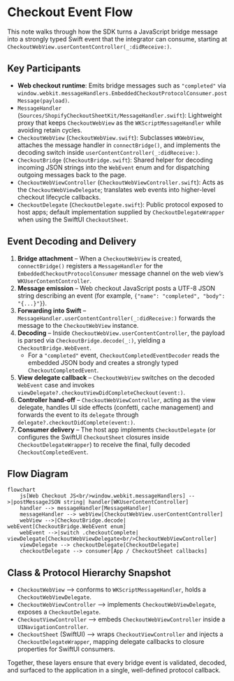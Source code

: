 # Checkout Event Flow

This note walks through how the SDK turns a JavaScript bridge message into a strongly typed Swift event that the integrator can consume, starting at `CheckoutWebView.userContentController(_:didReceive:)`.

## Key Participants

- **Web checkout runtime**: Emits bridge messages such as `"completed"` via `window.webkit.messageHandlers.EmbeddedCheckoutProtocolConsumer.postMessage(payload)`.
- `MessageHandler` (`Sources/ShopifyCheckoutSheetKit/MessageHandler.swift`): Lightweight proxy that keeps `CheckoutWebView` as the `WKScriptMessageHandler` while avoiding retain cycles.
- `CheckoutWebView` (`CheckoutWebView.swift`): Subclasses `WKWebView`, attaches the message handler in `connectBridge()`, and implements the decoding switch inside `userContentController(_:didReceive:)`.
- `CheckoutBridge` (`CheckoutBridge.swift`): Shared helper for decoding incoming JSON strings into the `WebEvent` enum and for dispatching outgoing messages back to the page.
- `CheckoutWebViewController` (`CheckoutWebViewController.swift`): Acts as the `CheckoutWebViewDelegate`; translates web events into higher-level checkout lifecycle callbacks.
- `CheckoutDelegate` (`CheckoutDelegate.swift`): Public protocol exposed to host apps; default implementation supplied by `CheckoutDelegateWrapper` when using the SwiftUI `CheckoutSheet`.

## Event Decoding and Delivery

1. **Bridge attachment** – When a `CheckoutWebView` is created, `connectBridge()` registers a `MessageHandler` for the `EmbeddedCheckoutProtocolConsumer` message channel on the web view’s `WKUserContentController`.
2. **Message emission** – Web checkout JavaScript posts a UTF-8 JSON string describing an event (for example, `{"name": "completed", "body": "{...}"}`).
3. **Forwarding into Swift** – `MessageHandler.userContentController(_:didReceive:)` forwards the message to the `CheckoutWebView` instance.
4. **Decoding** – Inside `CheckoutWebView.userContentController`, the payload is parsed via `CheckoutBridge.decode(_:)`, yielding a `CheckoutBridge.WebEvent`.
   - For a `"completed"` event, `CheckoutCompletedEventDecoder` reads the embedded JSON body and creates a strongly typed `CheckoutCompletedEvent`.
5. **View delegate callback** – `CheckoutWebView` switches on the decoded `WebEvent` case and invokes `viewDelegate?.checkoutViewDidCompleteCheckout(event:)`.
6. **Controller hand-off** – `CheckoutWebViewController`, acting as the view delegate, handles UI side effects (confetti, cache management) and forwards the event to its `delegate` through `delegate?.checkoutDidComplete(event:)`.
7. **Consumer delivery** – The host app implements `CheckoutDelegate` (or configures the SwiftUI `CheckoutSheet` closures inside `CheckoutDelegateWrapper`) to receive the final, fully decoded `CheckoutCompletedEvent`.

## Flow Diagram

```mermaid
flowchart
    js[Web Checkout JS<br/>window.webkit.messageHandlers] -->|postMessageJSON string| handler[WKUserContentController]
    handler --> messageHandler[MessageHandler]
    messageHandler --> webView[CheckoutWebView.userContentController]
    webView -->|CheckoutBridge.decode| webEvent[CheckoutBridge.WebEvent enum]
    webEvent -->|switch .checkoutComplete| viewDelegate[CheckoutWebViewDelegate<br/>CheckoutWebViewController]
    viewDelegate --> checkoutDelegate[CheckoutDelegate]
    checkoutDelegate --> consumer[App / CheckoutSheet callbacks]
```

## Class & Protocol Hierarchy Snapshot

- `CheckoutWebView` ⟶ conforms to `WKScriptMessageHandler`, holds a `CheckoutWebViewDelegate`.
- `CheckoutWebViewController` ⟶ implements `CheckoutWebViewDelegate`, exposes a `CheckoutDelegate`.
- `CheckoutViewController` ⟶ embeds `CheckoutWebViewController` inside a `UINavigationController`.
- `CheckoutSheet` (SwiftUI) ⟶ wraps `CheckoutViewController` and injects a `CheckoutDelegateWrapper`, mapping delegate callbacks to closure properties for SwiftUI consumers.

Together, these layers ensure that every bridge event is validated, decoded, and surfaced to the application in a single, well-defined protocol callback.
